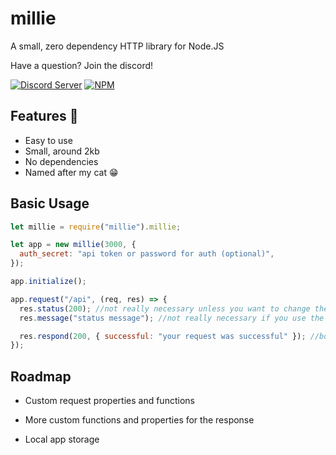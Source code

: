 # millie

A small, zero dependency HTTP library for Node.JS

Have a question? Join the discord!

[![Discord Server](https://img.shields.io/badge/millie-https%3A%2F%2Fdiscord.gg%2FQGNGyF6j5q-blue?style=flat-square&logo=appveyor)](https://discord.gg/QGNGyF6j5q)
[![NPM](https://nodei.co/npm/millie.png?downloads=true&downloadRank=true&stars=true)](https://nodei.co/npm/millie/)

## Features 📜

- Easy to use
- Small, around 2kb
- No dependencies
- Named after my cat 😁

## Basic Usage

```javascript
let millie = require("millie").millie;

let app = new millie(3000, {
  auth_secret: "api token or password for auth (optional)",
});

app.initialize();

app.request("/api", (req, res) => {
  res.status(200); //not really necessary unless you want to change the status code before responding
  res.message("status message"); //not really necessary if you use the custom respond() function

  res.respond(200, { successful: "your request was successful" }); //body can also be a string
});
```

## Roadmap

- Custom request properties and functions

- More custom functions and properties for the response

- Local app storage
